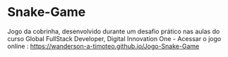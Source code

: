 # Snake-Game
 Jogo da cobrinha, desenvolvido durante um desafio prático nas aulas do curso Global FullStack Developer,
 Digital Innovation One - 
Acessar o jogo online : https://wanderson-a-timoteo.github.io/Jogo-Snake-Game
